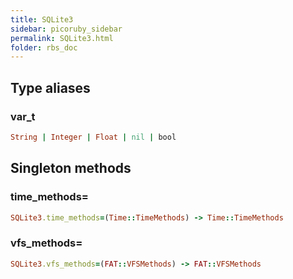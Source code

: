 ```yaml
---
title: SQLite3
sidebar: picoruby_sidebar
permalink: SQLite3.html
folder: rbs_doc
---
```

## Type aliases
### var_t
```ruby
String | Integer | Float | nil | bool
```
## Singleton methods
### time_methods=

```ruby
SQLite3.time_methods=(Time::TimeMethods) -> Time::TimeMethods
```
### vfs_methods=

```ruby
SQLite3.vfs_methods=(FAT::VFSMethods) -> FAT::VFSMethods
```
